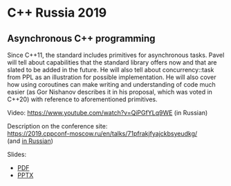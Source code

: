 # C++ Russia 2019

## Asynchronous C++ programming

Since C++11, the standard includes primitives for asynchronous tasks. Pavel will tell about capabilities that the standard library offers now and that are slated to be added in the future. He will also tell about concurrency::task from PPL as an illustration for possible implementation. He will also cover how using coroutines can make writing and understanding of code much easier (as Gor Nishanov describes it in his proposal, which was voted in C++20) with reference to aforementioned primitives.

Video: [https://www.youtube.com/<wbr>watch?v=QiPGfYLq9WE](https://www.youtube.com/watch?v=QiPGfYLq9WE) (in Russian)

Description on the conference site:<br/>
[https://2019.cppconf-moscow.ru/<wbr>en/<wbr>talks/<wbr>71pfrakjfyajckbsyeudkg/](https://2019.cppconf-moscow.ru/en/talks/71pfrakjfyajckbsyeudkg/)<br/>
(and [in Russian](https://2019.cppconf-moscow.ru/talks/71pfrakjfyajckbsyeudkg/))

Slides:
* [PDF](Asynchronous%20programming%20in%20C++%20RUS.pdf)
* [PPTX](Asynchronous%20programming%20in%20C++%20RUS.pptx)
